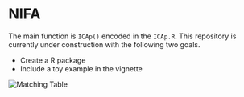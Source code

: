 # NIFA
The main function is `ICAp()` encoded in the `ICAp.R`. This repository is currently under construction with the following two goals.
- Create a R package 
- Include a toy example in the vignette

![Matching Table](https://github.com/wgmao/NIFA/match.png)

